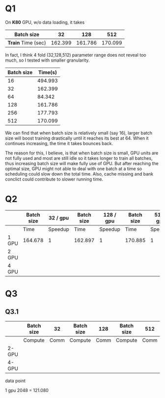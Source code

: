 # Q1

On **K80** GPU, w/o data loading, it takes

| Batch size           | 32      | 128     | 512     |
| -------------------- | ------- | ------- | ------- |
| **Train** Time (sec) | 162.399 | 161.786 | 170.099 |



In fact, I think 4 fold (32,128,512) parameter range does not reveal too much, so I tested with smaller granularity.

| Batch size | Time(s) |
| ---------- | ------- |
| 16         | 494.993 |
| 32         | 162.399 |
| 64         | 84.342  |
| 128        | 161.786 |
| 256        | 177.793 |
| 512        | 170.099 |



We can find that when batch size is relatively small (say 16), larger batch size will boost training drastically until it reaches its best at 64. When it continues increasing, the time it takes bounces back. 

The reason for this, I believe, is that when batch size is small, GPU units are not fully used and most are still idle so it takes longer to train all batches, thus increasing batch size will make fully use of GPU. But after reaching the optimal size, GPU might not able to deal with one batch at a time so scheduling could slow down the total time. Also, cache missing and bank conclict could contribute to slower running time.



# Q2



|       | Batch size | 32 / gpu | Batch size | 128 / gpu | Batch size | 512 / gpu |
| ----- | ---------- | -------- | ---------- | --------- | ---------- | --------- |
|       | Time       | Speedup  | Time       | Speedup   | Time       | Speedup   |
| 1 GPU | 164.678    | 1        | 162.897    | 1         | 170.885    | 1         |
| 2 GPU |            |          |            |           |            |           |
| 4 GPU |            |          |            |           |            |           |



# Q3

## Q3.1



|       | Batch size | 32   | Batch size | 128  | Batch size | 512  |
| ----- | ---------- | ---- | ---------- | ---- | ---------- | ---- |
|       | Compute    | Comm | Compute    | Comm | Compute    | Comm |
| 2-GPU |            |      |            |      |            |      |
| 4-GPU |            |      |            |      |            |      |







data point

1 gpu 2048 = 121.080